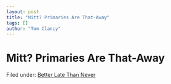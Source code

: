 ```yaml
---
layout: post
title: "Mitt? Primaries Are That-Away"
tags: []
author: "Tom Clancy"
---
```


# Mitt? Primaries Are That-Away

Filed under: <a href="http://upcoming.yahoo.com/event/401836/" target="_blank">Better Late Than Never</a>
